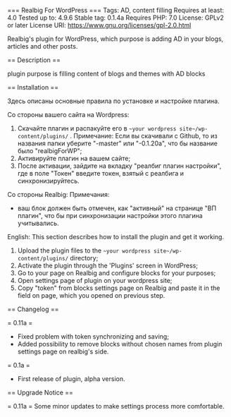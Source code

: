 === Realbig For WordPress ===
Tags: AD, content filling
Requires at least: 4.0
Tested up to: 4.9.6
Stable tag: 0.1.4a
Requires PHP: 7.0
License: GPLv2 or later
License URI: https://www.gnu.org/licenses/gpl-2.0.html

Realbig's plugin for WordPress, which purpose is adding AD in your blogs, articles and other posts.

== Description ==

plugin purpose is filling content of blogs and themes with AD blocks

== Installation ==

Здесь описаны основные правила по установке и настройке плагина.

Со стороны вашего сайта на Wordpress:
1. Скачайте плагин и распакуйте его в `~your wordpress site~/wp-content/plugins/` .
    Примечание: Если вы скачивали с Github, то из названия папки уберите "-master" или "-0.1.20а", что бы название было "realbigForWP";
2. Активируйте плагин на вашем сайте;
3. После активации, зайдите на вкладку "реалбиг плагин настройки", где в поле "Токен" введите токен, взятый с реалбига и синхронизируйтесь.

Со стороны Realbig:
Примечания:
 - ваш блок должен быть отмечен, как "активный" на странице "ВП плагин", что бы при синхронизации настройки этого плагина учитывались.

English:
This section describes how to install the plugin and get it working.

1. Upload the plugin files to the `~your wordpress site~/wp-content/plugins/` directory;
2. Activate the plugin through the 'Plugins' screen in WordPress;
3. Go to your page on Realbig and configure blocks for your purposes;
4. Open settings page of plugin on your wordpress site;
5. Copy "token" from blocks settings page on Realbig and paste it in the field on page, which you opened on previous step.

== Changelog ==

= 0.11a =
* Fixed problem with token synchronizing and saving;
* Added possibility to remove blocks without chosen names from plugin settings page on realbig's side.

= 0.1a =
* First release of plugin, alpha version.

== Upgrade Notice ==

= 0.11a =
Some minor updates to make settings process more comfortable.